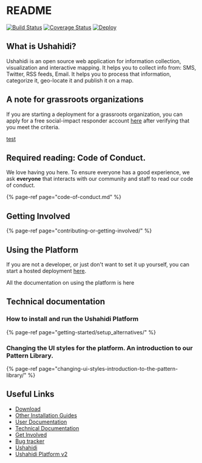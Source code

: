 # README

[![Build Status](https://travis-ci.org/ushahidi/platform.png)](https://travis-ci.org/ushahidi/platform) [![Coverage Status](https://coveralls.io/repos/github/ushahidi/platform/badge.svg)](https://coveralls.io/github/ushahidi/platform) [![Deploy](https://www.herokucdn.com/deploy/button.png)](https://heroku.com/deploy)

## What is Ushahidi?

Ushahidi is an open source web application for information collection, visualization and interactive mapping. It helps you to collect info from: SMS, Twitter, RSS feeds, Email. It helps you to process that information, categorize it, geo-locate it and publish it on a map.

## A note for grassroots organizations

If you are starting a deployment for a grassroots organization, you can apply for a free social-impact responder account [here](https://www.ushahidi.com/plans/apply-for-free) after verifying that you meet the criteria.

[test](the-ushahidi-platform-facebook-bot/the-facebook-bot/)

## Required reading: Code of Conduct. 

We love having you here. To ensure everyone has a good experience, we ask **everyone** that interacts with our community and staff to read our code of conduct.

{% page-ref page="code-of-conduct.md" %}

## Getting Involved

{% page-ref page="contributing-or-getting-involved/" %}

## Using the Platform

If you are not a developer, or just don't want to set it up yourself, you can start a hosted deployment [here](https://www.ushahidi.com/).

All the documentation on using the platform is here

## Technical documentation

### How to install and run the Ushahidi Platform

{% page-ref page="getting-started/setup\_alternatives/" %}

### Changing the UI styles for the platform. An introduction to our Pattern Library.

{% page-ref page="changing-ui-styles-introduction-to-the-pattern-library/" %}

## Useful Links

* [Download](https://github.com/ushahidi/platform-release/releases)
* [Other Installation Guides](https://github.com/ushahidi/platform/tree/adff3c2af479788bfdea05fa4a198e08080a98f0/docs/docs/setup_alternatives/README.md)
* [User Documentation](https://www.ushahidi.com/support)
* [Technical Documentation](https://github.com/ushahidi/platform/tree/adff3c2af479788bfdea05fa4a198e08080a98f0/docs/docs/README.md)
* [Get Involved](https://www.ushahidi.com/support/get-involved)
* [Bug tracker](https://github.com/ushahidi/platform/issues)
* [Ushahidi](http://ushahidi.com)
* [Ushahidi Platform v2](https://github.com/ushahidi/Ushahidi_Web)

